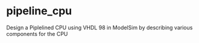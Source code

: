 # pipeline_cpu
Design a Piplelined CPU using VHDL 98 in ModelSim by describing various components for the CPU
